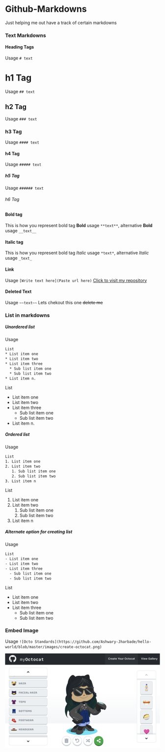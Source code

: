 # Github-Markdowns
Just helping me out have a track of certain markdowns

### Text Markdowns

#### Heading Tags

Usage `# text`
# h1 Tag

Usage `## text`
## h2 Tag

Usage `### text`
### h3 Tag

Usage `#### text`
#### h4 Tag

Usage `##### text`
##### h5 Tag

Usage `###### text`
###### h6 Tag

#### Bold tag
This is how you represent bold tag **Bold** usage `**text**`, alternative __Bold__ usage `__text__`

#### Italic tag
This is how you represent bold tag *Italic* usage `*text*`, alternative _Italic_ usage `_text_`

#### Link
Usage `[Write text here](Paste url here)`
[Click to visit my repository](https://github.com/Ashwary-Jharbade)

#### Deleted Text
Usage `~~text~~`
Lets chekout this one ~~delete me~~

### List in markdowns

##### Unordered list
Usage
```
List
* List item one
* List item two
* List item three
  * Sub list item one
  * Sub list item two
* List item n.
```

List
* List item one
* List item two
* List item three
  * Sub list item one
  * Sub list item two
* List item n.

##### Ordered list

Usage
```
List
1. List item one
2. List item two
   1. Sub list item one
   2. Sub list item two
3. List item n
```

List
1. List item one
2. List item two
   1. Sub list item one
   2. Sub list item two
3. List item n

##### Alternate option for creating list
Usage

```
List
- List item one
- List item two
- List item three
  - Sub list item one
  - Sub list item two
```
List
- List item one
- List item two
- List item three
  - Sub list item one
  - Sub list item two

### Embed Image
Usage 
`![Octo Standards](https://github.com/Ashwary-Jharbade/hello-world/blob/master/images/create-octocat.png)`

![Octo Standards](https://github.com/Ashwary-Jharbade/hello-world/blob/master/images/create-octocat.png)

